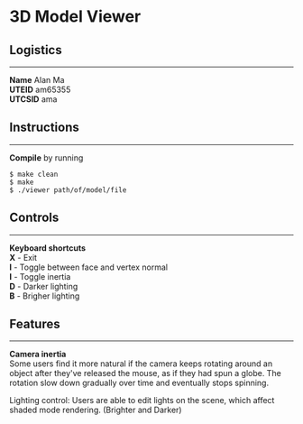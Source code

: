 # 3D Model Viewer

## Logistics
---
**Name** Alan Ma  
**UTEID** am65355  
**UTCSID** ama

## Instructions 
---

**Compile** by running

	$ make clean
	$ make
	$ ./viewer path/of/model/file

## Controls
---

**Keyboard shortcuts**  
**X** - Exit  
**l** - Toggle between face and vertex normal  
**I** - Toggle inertia  
**D** - Darker lighting  
**B** - Brigher lighting  


## Features
---

**Camera inertia**  
Some users find it more natural if the camera keeps rotating around an object after they've released the mouse, as if they had spun a globe. The rotation slow down gradually over time and eventually stops spinning.

Lighting control: Users are able to edit lights on the scene, which affect shaded mode rendering. (Brighter and Darker)